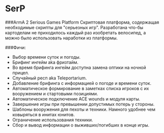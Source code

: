SerP
====
###ArmA 2 Serious Games Platform
Скриптовая платформа, содержащая необходимые скрипты для "серьезных игр". Разработана что-бы картоделам не приходилось каждый раз изобретать велосипед, а можно было использовать наработки из платформы.


###Фичи:
- Выбор времени суток и погоды.
- Брифинг ингейм aka фризтайм.
- Во время брифинга ингейм доступна замена оптики на ночной прицел.
- Случайный респ aka Teleportarium.
- Добавление брифинга с информацией о погоде и времени суток.
- Автоматическое формирование в заметках списка игроков с их вооружением и стартовыми позициями.
- Автоматическое подключение ACE wounds и модуля карты.
- Завершение игры при превышении допустимых потерь у стороны.
- Шаблоны вооружения для пехоты и техники. Намного удобнее чем ковыряться в инитах юнитов.
- Ограничение использования техники.
- Сбор и вывод информации о выживших/погибших в конце игры.
